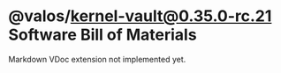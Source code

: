 # @valos/kernel-vault@0.35.0-rc.21 Software Bill of Materials

Markdown VDoc extension not implemented yet.
